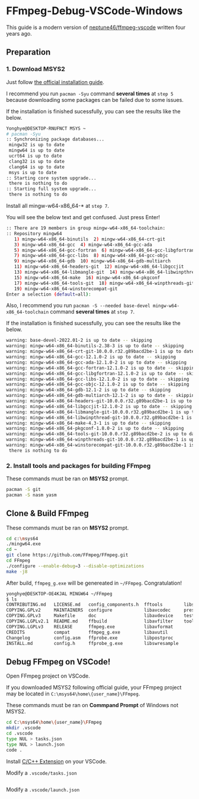 # FFmpeg-Debug-VSCode-Windows

This guide is a modern version of [neptune46/ffmpeg-vscode](https://github.com/neptune46/ffmpeg-vscode) written four years ago.

## Preparation

### 1. Download MSYS2

Just follow [the official installation guide](https://www.msys2.org/#installation).

I recommend you run `pacman -Syu` command **several times** at `step 5` because downloading some packages can be failed due to some issues.

If the installation is finished sucessfully, you can see the results like the below.

```bash
Yonghye@DESKTOP-RNUFNCT MSYS ~
# pacman -Syu
:: Synchronizing package databases...
 mingw32 is up to date
 mingw64 is up to date
 ucrt64 is up to date
 clang32 is up to date
 clang64 is up to date
 msys is up to date
:: Starting core system upgrade...
 there is nothing to do
:: Starting full system upgrade...
 there is nothing to do
```

Install all mingw-w64-x86_64-* at `step 7`.

You will see the below text and get confused. Just press Enter!

```bash
:: There are 19 members in group mingw-w64-x86_64-toolchain:
:: Repository mingw64
   1) mingw-w64-x86_64-binutils  2) mingw-w64-x86_64-crt-git
   3) mingw-w64-x86_64-gcc  4) mingw-w64-x86_64-gcc-ada
   5) mingw-w64-x86_64-gcc-fortran  6) mingw-w64-x86_64-gcc-libgfortran
   7) mingw-w64-x86_64-gcc-libs  8) mingw-w64-x86_64-gcc-objc
   9) mingw-w64-x86_64-gdb  10) mingw-w64-x86_64-gdb-multiarch
   11) mingw-w64-x86_64-headers-git  12) mingw-w64-x86_64-libgccjit
   13) mingw-w64-x86_64-libmangle-git  14) mingw-w64-x86_64-libwinpthread-git
   15) mingw-w64-x86_64-make  16) mingw-w64-x86_64-pkgconf
   17) mingw-w64-x86_64-tools-git  18) mingw-w64-x86_64-winpthreads-git
   19) mingw-w64-x86_64-winstorecompat-git
Enter a selection (default=all):
```

Also, I recommend you run `pacman -S --needed base-devel mingw-w64-x86_64-toolchain` command **several times** at `step 7`.

If the installation is finished sucessfully, you can see the results like the below.
```bash
warning: base-devel-2022.01-2 is up to date -- skipping
warning: mingw-w64-x86_64-binutils-2.38-3 is up to date -- skipping
warning: mingw-w64-x86_64-crt-git-10.0.0.r32.g89bacd2be-1 is up to date -- skipping
warning: mingw-w64-x86_64-gcc-12.1.0-2 is up to date -- skipping
warning: mingw-w64-x86_64-gcc-ada-12.1.0-2 is up to date -- skipping
warning: mingw-w64-x86_64-gcc-fortran-12.1.0-2 is up to date -- skipping
warning: mingw-w64-x86_64-gcc-libgfortran-12.1.0-2 is up to date -- skipping
warning: mingw-w64-x86_64-gcc-libs-12.1.0-2 is up to date -- skipping
warning: mingw-w64-x86_64-gcc-objc-12.1.0-2 is up to date -- skipping
warning: mingw-w64-x86_64-gdb-12.1-2 is up to date -- skipping
warning: mingw-w64-x86_64-gdb-multiarch-12.1-2 is up to date -- skipping
warning: mingw-w64-x86_64-headers-git-10.0.0.r32.g89bacd2be-1 is up to date -- skipping
warning: mingw-w64-x86_64-libgccjit-12.1.0-2 is up to date -- skipping
warning: mingw-w64-x86_64-libmangle-git-10.0.0.r32.g89bacd2be-1 is up to date -- skipping
warning: mingw-w64-x86_64-libwinpthread-git-10.0.0.r32.g89bacd2be-1 is up to date -- skipping
warning: mingw-w64-x86_64-make-4.3-1 is up to date -- skipping
warning: mingw-w64-x86_64-pkgconf-1.8.0-2 is up to date -- skipping
warning: mingw-w64-x86_64-tools-git-10.0.0.r32.g89bacd2be-2 is up to date -- skipping
warning: mingw-w64-x86_64-winpthreads-git-10.0.0.r32.g89bacd2be-1 is up to date -- skipping
warning: mingw-w64-x86_64-winstorecompat-git-10.0.0.r32.g89bacd2be-1 is up to date -- skipping
 there is nothing to do
```

### 2. Install tools and packages for building FFmpeg

These commands must be ran on **MSYS2** prompt.

```bash
pacman -S git 
pacman -S nasm yasm
```
## Clone & Build FFmpeg

These commands must be ran on **MSYS2** prompt.

```bash
cd c:\msys64
./mingw64.exe
cd ~
git clone https://github.com/FFmpeg/FFmpeg.git
cd FFmpeg
./configure --enable-debug=3 --disable-optimizations
make -j8
```

After build, `ffmpeg_g.exe` will be genereated in `~/FFmpeg`. Congratulation!

```bash
yonghye@DESKTOP-OE4KJAL MINGW64 ~/FFmpeg
$ ls
CONTRIBUTING.md   LICENSE.md   config_components.h  fftools        libswscale
COPYING.GPLv2     MAINTAINERS  configure            libavcodec     presets
COPYING.GPLv3     Makefile     doc                  libavdevice    tests
COPYING.LGPLv2.1  README.md    ffbuild              libavfilter    tools
COPYING.LGPLv3    RELEASE      ffmpeg.exe           libavformat
CREDITS           compat       ffmpeg_g.exe         libavutil
Changelog         config.asm   ffprobe.exe          libpostproc
INSTALL.md        config.h     ffprobe_g.exe        libswresample
```

## Debug FFmpeg on VSCode!

Open FFmpeg project on VSCode.

If you downloaded MSYS2 following official guide, your FFmpeg project may be located in `C:\msys64\home\{user_name}\FFmpeg`.

These commands must be ran on **Commpand Prompt** of Windows not MSYS2.

```bash
cd C:\msys64\home\{user_name}\FFmpeg
mkdir .vscode
cd .vscode
type NUL > tasks.json
type NUL > launch.json
code .
```

Install [C/C++ Extension](https://marketplace.visualstudio.com/items?itemName=ms-vscode.cpptools) on your VSCode.

Modify a `.vscode/tasks.json`
```
```

Modify a `.vscode/launch.json`
```
```
